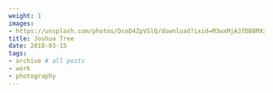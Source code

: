 ```yaml
---
weight: 1
images:
- https://unsplash.com/photos/DceD4ZpVSlQ/download?ixid=M3wxMjA3fDB8MXxhbGx8MjZ8fHx8fHwyfHwxNzAwMTIxNjcwfA&force=true
title: Joshua Tree
date: 2018-03-15
tags:
- archive # all posts
- work
- photography
---
```



